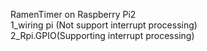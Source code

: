 RamenTimer on Raspberry Pi2  
1_wiring pi (Not support interrupt processing)  
2_Rpi.GPIO(Supporting interrupt processing)  
